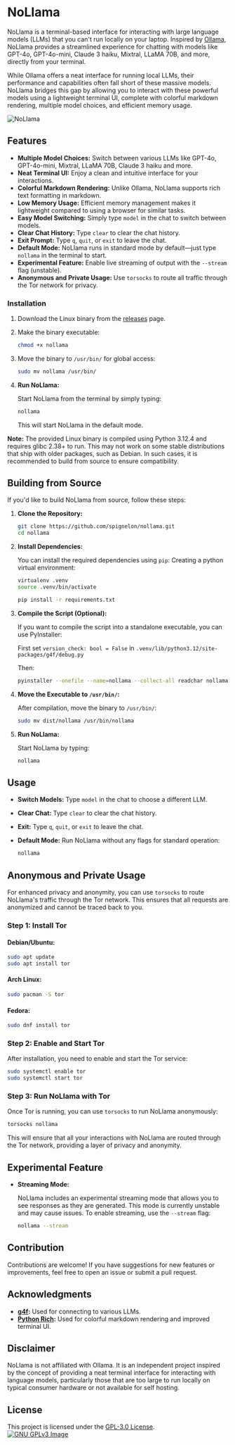 # NoLlama

NoLlama is a terminal-based interface for interacting with large language models (LLMs) that you can't run locally on your laptop. Inspired by [Ollama](https://ollama.com/), NoLlama provides a streamlined experience for chatting with models like GPT-4o, GPT-4o-mini, Claude 3 haiku, Mixtral, LLaMA 70B, and more, directly from your terminal.

While Ollama offers a neat interface for running local LLMs, their performance and capabilities often fall short of these massive models. NoLlama bridges this gap by allowing you to interact with these powerful models using a lightweight terminal UI, complete with colorful markdown rendering, multiple model choices, and efficient memory usage.

![NoLlama](https://i.imgur.com/Py1qESW.png)

## Features

- **Multiple Model Choices:** Switch between various LLMs like GPT-4o, GPT-4o-mini, Mixtral, LLaMA 70B, Claude 3 haiku and more.
- **Neat Terminal UI:** Enjoy a clean and intuitive interface for your interactions.
- **Colorful Markdown Rendering:** Unlike Ollama, NoLlama supports rich text formatting in markdown.
- **Low Memory Usage:** Efficient memory management makes it lightweight compared to using a browser for similar tasks.
- **Easy Model Switching:** Simply type `model` in the chat to switch between models.
- **Clear Chat History:** Type `clear` to clear the chat history.
- **Exit Prompt:** Type `q`, `quit`, or `exit` to leave the chat.
- **Default Mode:** NoLlama runs in standard mode by default—just type `nollama` in the terminal to start.
- **Experimental Feature:** Enable live streaming of output with the `--stream` flag (unstable).
- **Anonymous and Private Usage:** Use `torsocks` to route all traffic through the Tor network for privacy.

### Installation

1. Download the Linux binary from the [releases](https://github.com/your-repo/nollama/releases) page.
2. Make the binary executable:

   ```bash
   chmod +x nollama
   ```

3. Move the binary to `/usr/bin/` for global access:

   ```bash
   sudo mv nollama /usr/bin/
   ```
4. **Run NoLlama:**

    Start NoLlama from the terminal by simply typing:

    ```bash
    nollama
    ```

    This will start NoLlama in the default mode.

**Note:** The provided Linux binary is compiled using Python 3.12.4 and requires glibc 2.38+ to run. This may not work on some stable distributions that ship with older packages, such as Debian. In such cases, it is recommended to build from source to ensure compatibility.

## Building from Source

If you'd like to build NoLlama from source, follow these steps:

1. **Clone the Repository:**

    ```bash
    git clone https://github.com/spignelon/nollama.git
    cd nollama
    ```

2. **Install Dependencies:**

    You can install the required dependencies using `pip`:
    Creating a python virtual environment:
    ```bash
    virtualenv .venv
    source .venv/bin/activate
    ```

    ```bash
    pip install -r requirements.txt
    ```

3. **Compile the Script (Optional):**

    If you want to compile the script into a standalone executable, you can use PyInstaller:

    First set `version_check: bool = False` in `.venv/lib/python3.12/site-packages/g4f/debug.py`

    Then:
    ```bash
    pyinstaller --onefile --name=nollama --collect-all readchar nollama.py
    ```

4. **Move the Executable to `/usr/bin/`:**

    After compilation, move the binary to `/usr/bin/`:

    ```bash
    sudo mv dist/nollama /usr/bin/nollama
    ```

5. **Run NoLlama:**

    Start NoLlama by typing:

    ```bash
    nollama
    ```

## Usage

- **Switch Models:** Type `model` in the chat to choose a different LLM.
- **Clear Chat:** Type `clear` to clear the chat history.
- **Exit:** Type `q`, `quit`, or `exit` to leave the chat.
- **Default Mode:** Run NoLlama without any flags for standard operation:

    ```bash
    nollama
    ```

## Anonymous and Private Usage

For enhanced privacy and anonymity, you can use `torsocks` to route NoLlama's traffic through the Tor network. This ensures that all requests are anonymized and cannot be traced back to you.

### Step 1: Install Tor

#### Debian/Ubuntu:

```bash
sudo apt update
sudo apt install tor
```

#### Arch Linux:

```bash
sudo pacman -S tor
```

#### Fedora:

```bash
sudo dnf install tor
```

### Step 2: Enable and Start Tor

After installation, you need to enable and start the Tor service:

```bash
sudo systemctl enable tor
sudo systemctl start tor
```

### Step 3: Run NoLlama with Tor

Once Tor is running, you can use `torsocks` to run NoLlama anonymously:

```bash
torsocks nollama
```

This will ensure that all your interactions with NoLlama are routed through the Tor network, providing a layer of privacy and anonymity.

## Experimental Feature

- **Streaming Mode:**

    NoLlama includes an experimental streaming mode that allows you to see responses as they are generated. This mode is currently unstable and may cause issues. To enable streaming, use the `--stream` flag:

    ```bash
    nollama --stream
    ```

## Contribution

Contributions are welcome! If you have suggestions for new features or improvements, feel free to open an issue or submit a pull request.

## Acknowledgments

- **[g4f](https://pypi.org/project/g4f/):** Used for connecting to various LLMs.
- **[Python Rich](https://pypi.org/project/rich/):** Used for colorful markdown rendering and improved terminal UI.

## Disclaimer

NoLlama is not affiliated with Ollama. It is an independent project inspired by the concept of providing a neat terminal interface for interacting with language models, particularly those that are too large to run locally on typical consumer hardware or not available for self hosting.

## License

This project is licensed under the [GPL-3.0 License](LICENSE). <br>
[![GNU GPLv3 Image](https://www.gnu.org/graphics/gplv3-127x51.png)](https://www.gnu.org/licenses/gpl-3.0.en.html)
